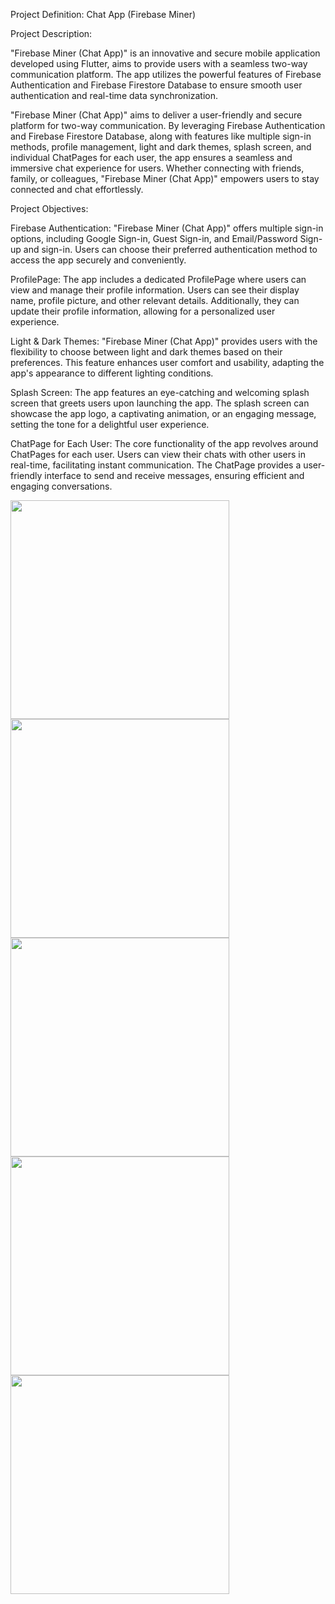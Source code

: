 Project Definition: Chat App (Firebase Miner)

Project Description:

"Firebase Miner (Chat App)" is an innovative and secure mobile application developed using
Flutter, aims to provide users with a seamless two-way communication platform. The app
utilizes the powerful features of Firebase Authentication and Firebase Firestore Database to
ensure smooth user authentication and real-time data synchronization.

"Firebase Miner (Chat App)" aims to deliver a user-friendly and secure platform for two-way
communication. By leveraging Firebase Authentication and Firebase Firestore Database, along
with features like multiple sign-in methods, profile management, light and dark themes, splash
screen, and individual ChatPages for each user, the app ensures a seamless and immersive chat
experience for users. Whether connecting with friends, family, or colleagues, "Firebase Miner
(Chat App)" empowers users to stay connected and chat effortlessly.

Project Objectives:

Firebase Authentication: "Firebase Miner (Chat App)" offers multiple sign-in options,
including Google Sign-in, Guest Sign-in, and Email/Password Sign-up and sign-in. Users can
choose their preferred authentication method to access the app securely and conveniently.

ProfilePage: The app includes a dedicated ProfilePage where users can view and manage their
profile information. Users can see their display name, profile picture, and other relevant details.
Additionally, they can update their profile information, allowing for a personalized user
experience.

Light & Dark Themes: "Firebase Miner (Chat App)" provides users with the flexibility to
choose between light and dark themes based on their preferences. This feature enhances user
comfort and usability, adapting the app's appearance to different lighting conditions.

Splash Screen: The app features an eye-catching and welcoming splash screen that greets users
upon launching the app. The splash screen can showcase the app logo, a captivating animation,
or an engaging message, setting the tone for a delightful user experience.

ChatPage for Each User: The core functionality of the app revolves around ChatPages for each
user. Users can view their chats with other users in real-time, facilitating instant communication.
The ChatPage provides a user-friendly interface to send and receive messages, ensuring efficient
and engaging conversations.


<img src="https://github.com/KavyaMistry369/chat_application/assets/130814792/41dd13ba-fd35-4b49-971b-b11f67f2f654" width="350px">
<img src="https://github.com/KavyaMistry369/chat_application/assets/130814792/d4ae3d55-9486-4b8e-9905-33920c671451" width="350px">
<img src="https://github.com/KavyaMistry369/chat_application/assets/130814792/19206ff6-14fe-4016-89ca-614beb65f8e7" width="350px">
<img src="https://github.com/KavyaMistry369/chat_application/assets/130814792/78cf8964-7b5e-43fe-82f7-d91603456e07" width="350px">
<img src="https://github.com/KavyaMistry369/chat_application/assets/130814792/09c6a212-8f6f-4f9b-b1f6-e194228a9e61" width="350px">

